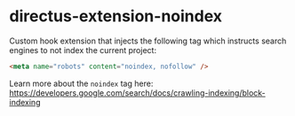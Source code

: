 # directus-extension-noindex

Custom hook extension that injects the following tag which instructs search engines to not index the current project:

```html
<meta name="robots" content="noindex, nofollow" />
```

Learn more about the `noindex` tag here:
https://developers.google.com/search/docs/crawling-indexing/block-indexing
